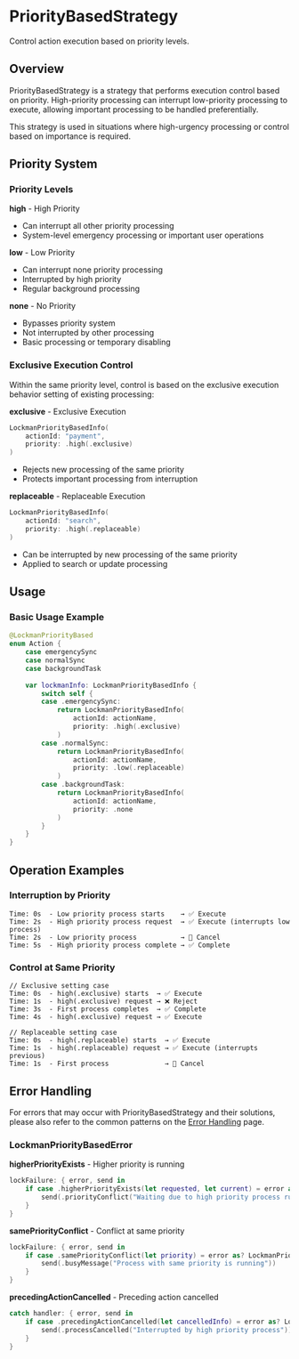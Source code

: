 # PriorityBasedStrategy

Control action execution based on priority levels.

## Overview

PriorityBasedStrategy is a strategy that performs execution control based on priority. High-priority processing can interrupt low-priority processing to execute, allowing important processing to be handled preferentially.

This strategy is used in situations where high-urgency processing or control based on importance is required.

## Priority System

### Priority Levels

**high** - High Priority
- Can interrupt all other priority processing
- System-level emergency processing or important user operations

**low** - Low Priority
- Can interrupt none priority processing
- Interrupted by high priority
- Regular background processing

**none** - No Priority
- Bypasses priority system
- Not interrupted by other processing
- Basic processing or temporary disabling

### Exclusive Execution Control

Within the same priority level, control is based on the exclusive execution behavior setting of existing processing:

**exclusive** - Exclusive Execution

```swift
LockmanPriorityBasedInfo(
    actionId: "payment",
    priority: .high(.exclusive)
)
```

- Rejects new processing of the same priority
- Protects important processing from interruption

**replaceable** - Replaceable Execution

```swift
LockmanPriorityBasedInfo(
    actionId: "search", 
    priority: .high(.replaceable)
)
```

- Can be interrupted by new processing of the same priority
- Applied to search or update processing

## Usage

### Basic Usage Example

```swift
@LockmanPriorityBased
enum Action {
    case emergencySync
    case normalSync
    case backgroundTask
    
    var lockmanInfo: LockmanPriorityBasedInfo {
        switch self {
        case .emergencySync:
            return LockmanPriorityBasedInfo(
                actionId: actionName,
                priority: .high(.exclusive)
            )
        case .normalSync:
            return LockmanPriorityBasedInfo(
                actionId: actionName,
                priority: .low(.replaceable)
            )
        case .backgroundTask:
            return LockmanPriorityBasedInfo(
                actionId: actionName,
                priority: .none
            )
        }
    }
}
```


## Operation Examples

### Interruption by Priority

```
Time: 0s  - Low priority process starts    → ✅ Execute
Time: 2s  - High priority process request  → ✅ Execute (interrupts low process)
Time: 2s  - Low priority process           → 🛑 Cancel
Time: 5s  - High priority process complete → ✅ Complete
```

### Control at Same Priority

```
// Exclusive setting case
Time: 0s  - high(.exclusive) starts  → ✅ Execute
Time: 1s  - high(.exclusive) request → ❌ Reject
Time: 3s  - First process completes  → ✅ Complete
Time: 4s  - high(.exclusive) request → ✅ Execute

// Replaceable setting case
Time: 0s  - high(.replaceable) starts  → ✅ Execute
Time: 1s  - high(.replaceable) request → ✅ Execute (interrupts previous)
Time: 1s  - First process              → 🛑 Cancel
```

## Error Handling

For errors that may occur with PriorityBasedStrategy and their solutions, please also refer to the common patterns on the [Error Handling](<doc:ErrorHandling>) page.

### LockmanPriorityBasedError

**higherPriorityExists** - Higher priority is running

```swift
lockFailure: { error, send in
    if case .higherPriorityExists(let requested, let current) = error as? LockmanPriorityBasedError {
        send(.priorityConflict("Waiting due to high priority process running"))
    }
}
```

**samePriorityConflict** - Conflict at same priority

```swift
lockFailure: { error, send in
    if case .samePriorityConflict(let priority) = error as? LockmanPriorityBasedError {
        send(.busyMessage("Process with same priority is running"))
    }
}
```

**precedingActionCancelled** - Preceding action cancelled

```swift
catch handler: { error, send in
    if case .precedingActionCancelled(let cancelledInfo) = error as? LockmanPriorityBasedError {
        send(.processCancelled("Interrupted by high priority process"))
    }
}
```

